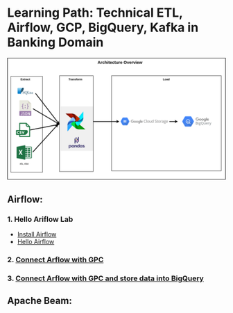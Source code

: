 # Learning Path: Technical ETL, Airflow, GCP, BigQuery, Kafka in Banking Domain

![image](./00-ETL-with-Airflow-Architecture.png)

## Airflow:

### 1. Hello Ariflow Lab
- [Install Airflow](./01-hello/install.md)
- [Hello Airflow](./01-hello/hello.md)

### 2. [Connect Arflow with GPC](./02-gpc/02-gpc.md)

### 3. [Connect Arflow with GPC and store data into BigQuery](./03-gpc-bigquery/03-gpc-bigquery.md)



## Apache Beam:
